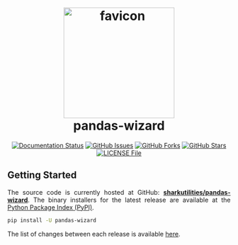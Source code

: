 <h1 align = "center">
  <img alt = "favicon" src = "favicon.png" height = 250px><br>
  pandas-wizard
</h1>

<div align = "center">

[![Documentation Status](https://readthedocs.org/projects/pandas-wizard/badge/?version=latest)](https://pandas-wizard.readthedocs.io/en/latest/?badge=latest)
[![GitHub Issues](https://img.shields.io/github/issues/sharkutilities/pandas-wizard?style=plastic)](https://github.com/sharkutilities/pandas-wizard/issues)
[![GitHub Forks](https://img.shields.io/github/forks/sharkutilities/pandas-wizard?style=plastic)](https://github.com/sharkutilities/pandas-wizard/network)
[![GitHub Stars](https://img.shields.io/github/stars/sharkutilities/pandas-wizard?style=plastic)](https://github.com/sharkutilities/pandas-wizard/stargazers)
[![LICENSE File](https://img.shields.io/github/license/sharkutilities/pandas-wizard?style=plastic)](https://github.com/sharkutilities/pandas-wizard/blob/master/LICENSE)

</div>

<div align = "justify">



## Getting Started

The source code is currently hosted at GitHub: [**sharkutilities/pandas-wizard**](https://github.com/sharkutilities/pandas-wizard).
The binary installers for the latest release are available at the [Python Package Index (PyPI)](https://pypi.org/project/pandas-wizard/).

```bash
pip install -U pandas-wizard
```

The list of changes between each release is available [here](./CHANGELOG.md).

</div>
